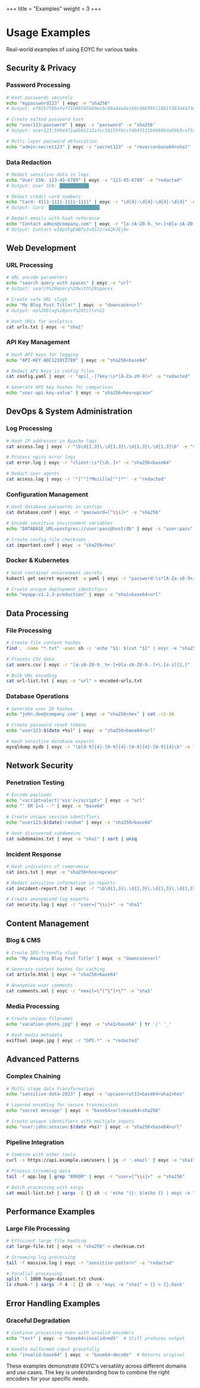 +++
title = "Examples"
weight = 3
+++

# Usage Examples

Real-world examples of using EOYC for various tasks.

## Security & Privacy

### Password Processing
```bash
# Hash passwords securely
echo "mypassword123" | eoyc -e "sha256"
# Output: ef92b778bafe771e89245b89ecbc08a44a4e166c06659911881f383d4473e94f

# Create salted password hash
echo "user123:password" | eoyc -s "password" -e "sha256"
# Output: user123:5994471abb01112afcc18159f6cc74b4f511b99806da59b3caf5a9c173cacfc5

# Multi-layer password obfuscation
echo "admin:secret123" | eoyc -s "secret123" -e "reverse>base64>sha1"
```

### Data Redaction
```bash
# Redact sensitive data in logs
echo "User SSN: 123-45-6789" | eoyc -s "123-45-6789" -e "redacted"
# Output: User SSN: ███████████

# Redact credit card numbers
echo "Card: 4111-1111-1111-1111" | eoyc -r "\d{4}-\d{4}-\d{4}-\d{4}" -e "redacted"
# Output: Card: ███████████████████

# Redact emails with hash reference
echo "Contact admin@company.com" | eoyc -r "[a-zA-Z0-9._%+-]+@[a-zA-Z0-9.-]+\.[a-z]{2,}" -e "sha1"
# Output: Contact w18pVtgE4B7y3sOS7zra42KJEj8=
```

## Web Development

### URL Processing
```bash
# URL encode parameters
echo "search query with spaces" | eoyc -e "url"
# Output: search%20query%20with%20spaces

# Create safe URL slugs
echo "My Blog Post Title!" | eoyc -e "downcase>url"
# Output: my%20blog%20post%20title%21

# Hash URLs for analytics
cat urls.txt | eoyc -e "sha1"
```

### API Key Management
```bash
# Hash API keys for logging
echo "API-KEY-ABC123XYZ789" | eoyc -e "sha256>base64"

# Redact API keys in config files
cat config.yaml | eoyc -r "api[_-]?key:\s*[A-Za-z0-9]+" -e "redacted"

# Generate API key hashes for comparison
echo "user-api-key-value" | eoyc -e "sha256>hex>upcase"
```

## DevOps & System Administration

### Log Processing
```bash
# Hash IP addresses in Apache logs
cat access.log | eoyc -r "\b\d{1,3}\.\d{1,3}\.\d{1,3}\.\d{1,3}\b" -e "sha1"

# Process nginx error logs
cat error.log | eoyc -r "client:\s*[\d\.]+" -e "sha256>base64"

# Redact user agents
cat access.log | eoyc -r '"[^"]*Mozilla[^"]*"' -e "redacted"
```

### Configuration Management
```bash
# Hash database passwords in configs
cat database.conf | eoyc -r "password=[^\\s]+" -e "sha256"

# Encode sensitive environment variables
echo "DATABASE_URL=postgres://user:pass@host/db" | eoyc -s "user:pass" -e "base64"

# Create config file checksums
cat important.conf | eoyc -e "sha256>hex"
```

### Docker & Kubernetes
```bash
# Hash container environment secrets
kubectl get secret mysecret -o yaml | eoyc -r "password:\s*[A-Za-z0-9+/]+=*" -e "sha256"

# Create unique deployment identifiers
echo "myapp-v1.2.3-production" | eoyc -e "sha1>base64>url"
```

## Data Processing

### File Processing
```bash
# Create file content hashes
find . -name "*.txt" -exec sh -c 'echo "$1: $(cat "$1" | eoyc -e "sha256")"' _ {} \;

# Process CSV data
cat users.csv | eoyc -r "[a-zA-Z0-9._%+-]+@[a-zA-Z0-9.-]+\.[a-z]{2,}" -e "sha1"

# Bulk URL encoding
cat url-list.txt | eoyc -e "url" > encoded-urls.txt
```

### Database Operations
```bash
# Generate user ID hashes
echo "john.doe@company.com" | eoyc -e "sha256>hex" | cut -c1-16

# Create password reset tokens
echo "user123:$(date +%s)" | eoyc -e "sha256>base64>url"

# Hash sensitive database exports
mysqldump mydb | eoyc -r "\b[0-9]{4}-[0-9]{4}-[0-9]{4}-[0-9]{4}\b" -e "redacted"
```

## Network Security

### Penetration Testing
```bash
# Encode payloads
echo "<script>alert('xss')</script>" | eoyc -e "url"
echo "' OR 1=1 --" | eoyc -e "base64"

# Create unique session identifiers
echo "user123:$(date):random" | eoyc -e "sha256>base64"

# Hash discovered subdomains
cat subdomains.txt | eoyc -e "sha1" | sort | uniq
```

### Incident Response
```bash
# Hash indicators of compromise
cat iocs.txt | eoyc -e "sha256>hex>upcase"

# Redact sensitive information in reports
cat incident-report.txt | eoyc -r "\b\d{1,3}\.\d{1,3}\.\d{1,3}\.\d{1,3}\b" -e "redacted"

# Create anonymized log exports
cat security.log | eoyc -r "user=[^\\s]+" -e "sha1"
```

## Content Management

### Blog & CMS
```bash
# Create SEO-friendly slugs
echo "My Amazing Blog Post Title" | eoyc -e "downcase>url"

# Generate content hashes for caching
cat article.html | eoyc -e "sha256>base64"

# Anonymize user comments
cat comments.xml | eoyc -r "email=\"[^\"]+\"" -e "sha1"
```

### Media Processing
```bash
# Create unique filenames
echo "vacation-photo.jpg" | eoyc -e "sha1>base64" | tr '/' '_'

# Hash media metadata
exiftool image.jpg | eoyc -r "GPS.*" -e "redacted"
```

## Advanced Patterns

### Complex Chaining
```bash
# Multi-stage data transformation
echo "sensitive-data-2023" | eoyc -e "upcase>rot13>base64>sha1>hex"

# Layered encoding for secure transmission
echo "secret message" | eoyc -e "base64>url>base64>sha256"

# Create unique identifiers with multiple inputs
echo "user:john:session:$(date +%s)" | eoyc -e "sha256>base64>url"
```

### Pipeline Integration
```bash
# Combine with other tools
curl -s https://api.example.com/users | jq -r '.email' | eoyc -e "sha1"

# Process streaming data
tail -f app.log | grep "ERROR" | eoyc -r "user=[^\\s]+" -e "sha256"

# Batch processing with xargs
cat email-list.txt | xargs -I {} sh -c 'echo "{}: $(echo {} | eoyc -e "sha1")"'
```

## Performance Examples

### Large File Processing
```bash
# Efficient large file hashing
cat large-file.txt | eoyc -e "sha256" > checksum.txt

# Streaming log processing
tail -f massive.log | eoyc -r "sensitive-pattern" -e "redacted"

# Parallel processing
split -l 1000 huge-dataset.txt chunk-
ls chunk-* | xargs -P 4 -I {} sh -c 'eoyc -e "sha1" < {} > {}.hash'
```

## Error Handling Examples

### Graceful Degradation
```bash
# Continue processing even with invalid encoders
echo "test" | eoyc -e "base64>invalid>md5"  # Still produces output

# Handle malformed input gracefully
echo "invalid-base64" | eoyc -e "base64-decode"  # Returns original
```

These examples demonstrate EOYC's versatility across different domains and use cases. The key is understanding how to combine the right encoders for your specific needs.